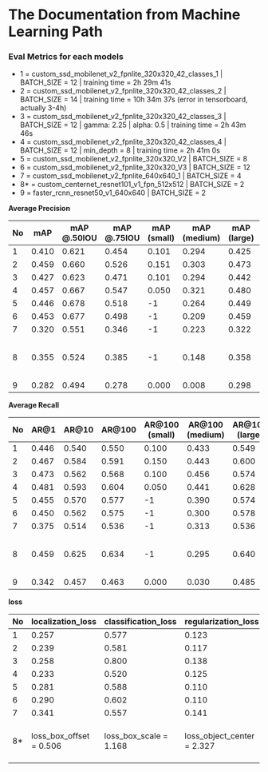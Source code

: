 # The Documentation from Machine Learning Path

### Eval Metrics for each models
- 1 = custom_ssd_mobilenet_v2_fpnlite_320x320_42_classes_1      | BATCH_SIZE = 12 | training time = 2h 29m 41s
- 2 = custom_ssd_mobilenet_v2_fpnlite_320x320_42_classes_2      | BATCH_SIZE = 14 | training time = 10h 34m 37s (error in tensorboard, actually 3-4h)
- 3 = custom_ssd_mobilenet_v2_fpnlite_320x320_42_classes_3      | BATCH_SIZE = 12 | gamma: 2.25 | alpha: 0.5 | training time = 2h 43m 46s
- 4 = custom_ssd_mobilenet_v2_fpnlite_320x320_42_classes_4      | BATCH_SIZE = 12 | min_depth = 8 | training time = 2h 41m 0s
- 5 = custom_ssd_mobilenet_v2_fpnlite_320x320_V2                | BATCH_SIZE = 8
- 6 = custom_ssd_mobilenet_v2_fpnlite_320x320_V3                | BATCH_SIZE = 12
- 7 = custom_ssd_mobilenet_v2_fpnlite_640x640_1                 | BATCH_SIZE = 4
- 8* = custom_centernet_resnet101_v1_fpn_512x512                | BATCH_SIZE = 2
- 9 = faster_rcnn_resnet50_v1_640x640                           | BATCH_SIZE  = 2


**Average Precision**

| No | mAP | mAP @.50IOU | mAP @.75IOU | mAP (small) | mAP (medium) | mAP (large) | steps | total_classes | 
| --- | --- | --- | --- | --- | --- | --- | --- | --- |
| 1 | 0.410 | 0.621 | 0.454 | 0.101 | 0.294 | 0.425 | 15000 | 42 | 
| 2 | 0.459 | 0.660 | 0.526 | 0.151 | 0.303 | 0.473 | 15000 | 42 | 
| 3 | 0.427 | 0.623 | 0.471 | 0.101 | 0.294 | 0.442 | 15000 | 42 | 
| 4 | 0.457 | 0.667 | 0.547 | 0.050 | 0.321 | 0.480 | 15000 | 42 | 2h 41m
| 5 | 0.446 | 0.678 | 0.518 | -1 | 0.264 | 0.449 | 20000 | 21 |
| 6 | 0.453 | 0.677 | 0.498 | -1 | 0.209 | 0.459 | 15000 | 21 |
| 7 | 0.320 | 0.551 | 0.346 | -1 | 0.223 | 0.322 | 15000 | 21 |
| 8 | 0.355 | 0.524 | 0.385 | -1 | 0.148 | 0.358 | 4200 (initial steps 15000) | 21 |
| 9 | 0.282 | 0.494 | 0.278 | 0.000 | 0.008 | 0.298 | 15000 | 30

**Average Recall**

| No | AR@1 | AR@10 | AR@100 | AR@100 (small) | AR@100 (medium) | AR@100 (large) | steps | total_classes |
| --- | --- | --- | --- | --- | --- | --- | --- | --- |
| 1 | 0.446 | 0.540 | 0.550 | 0.100 | 0.433 | 0.549 | 15000 | 42 |
| 2 | 0.467 | 0.584 | 0.591 | 0.150 | 0.443 | 0.600 | 15000 | 42 |
| 3 | 0.473 | 0.562 | 0.568 | 0.100 | 0.456 | 0.574 | 15000 | 42 |
| 4 | 0.481 | 0.593 | 0.604 | 0.050 | 0.441 | 0.628 | 15000 | 42 |
| 5 | 0.455 | 0.570 | 0.577 | -1| 0.390 | 0.574 | 20000 | 21 |
| 6 | 0.450 | 0.562 | 0.575 | -1| 0.300 | 0.578 | 15000 | 21 |
| 7 | 0.375 | 0.514 | 0.536 | -1| 0.313 | 0.536 | 15000 | 21 |
| 8 | 0.459 | 0.625 | 0.634 | -1| 0.295 | 0.640 | 4200 (initial steps 15000) | 21 |
| 9 | 0.342 | 0.457 | 0.463 | 0.000 | 0.030 | 0.485 | 15000 | 30


**loss**

| No | localization_loss | classification_loss | regularization_loss | total_loss | steps | total_classes |
| --- | --- | --- | --- | --- | --- |  --- |
| 1 | 0.257 | 0.577 | 0.123 | 0.958 | 15000 | 42 |
| 2 | 0.239 | 0.581 | 0.117 | 0.938 | 15000 | 42 |
| 3 | 0.258 | 0.800 | 0.138 | 1.196 | 15000 | 42 |
| 4 | 0.233 | 0.520 | 0.125 | 0.878 | 15000 | 42 |
| 5 | 0.281 | 0.588 | 0.110 | 0.978 | 20000 | 21 |
| 6 | 0.290 | 0.602 | 0.110 | 1.001 | 15000 | 21 |
| 7 | 0.341 | 0.557 | 0.141 | 1.039 | 15000 | 21 |
| 8* | loss_box_offset = 0.506 | loss_box_scale = 1.168 | loss_object_center = 2.327 | 4.000 | 4200 (initial steps 15000) | 21 |
